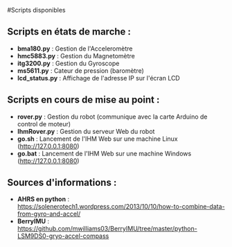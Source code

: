#Scripts disponibles


## Scripts en états de marche :

 - **bma180.py**     : Gestion de l'Acceleromètre
 - **hmc5883.py**    : Gestion du Magnetomètre
 - **itg3200.py**    : Gestion du Gyroscope
 - **ms5611.py**     : Cateur de pression (baromètre)
 - **lcd_status.py** : Affichage de l'adresse IP sur l'écran LCD
 
## Scripts en cours de mise au point :
 
 - **rover.py**    : Gestion du robot (communique avec la carte Arduino de control de moteur)
 - **IhmRover.py** : Gestion du serveur Web du robot
 - **go.sh**       : Lancement de l'IHM Web sur une machine Linux (http://127.0.0.1:8080)
 - **go.bat**      : Lancement de l'IHM Web sur une machine Windows (http://127.0.0.1:8080)

## Sources d'informations : 
 - **AHRS en python** : https://solenerotech1.wordpress.com/2013/10/10/how-to-combine-data-from-gyro-and-accel/
 - **BerryIMU**       : https://github.com/mwilliams03/BerryIMU/tree/master/python-LSM9DS0-gryo-accel-compass
 
